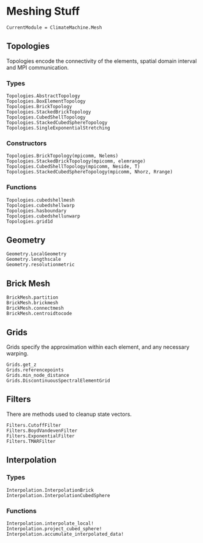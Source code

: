 # Meshing Stuff

```@meta
CurrentModule = ClimateMachine.Mesh
```

## Topologies

Topologies encode the connectivity of the elements, spatial domain interval and MPI
communication.

### Types

```@docs
Topologies.AbstractTopology
Topologies.BoxElementTopology
Topologies.BrickTopology
Topologies.StackedBrickTopology
Topologies.CubedShellTopology
Topologies.StackedCubedSphereTopology
Topologies.SingleExponentialStretching
```

### Constructors

```@docs
Topologies.BrickTopology(mpicomm, Nelems)
Topologies.StackedBrickTopology(mpicomm, elemrange)
Topologies.CubedShellTopology(mpicomm, Neside, T)
Topologies.StackedCubedSphereTopology(mpicomm, Nhorz, Rrange)
```

### Functions

```@docs
Topologies.cubedshellmesh
Topologies.cubedshellwarp
Topologies.hasboundary
Topologies.cubedshellunwarp
Topologies.grid1d
```

## Geometry
```@docs
Geometry.LocalGeometry
Geometry.lengthscale
Geometry.resolutionmetric
```

## Brick Mesh

```@docs
BrickMesh.partition
BrickMesh.brickmesh
BrickMesh.connectmesh
BrickMesh.centroidtocode
```

## Grids

Grids specify the approximation within each element, and any necessary warping.

```@docs
Grids.get_z
Grids.referencepoints
Grids.min_node_distance
Grids.DiscontinuousSpectralElementGrid
```

## Filters

There are methods used to cleanup state vectors.

```@docs
Filters.CutoffFilter
Filters.BoydVandevenFilter
Filters.ExponentialFilter
Filters.TMARFilter
```

## Interpolation

### Types

```@docs
Interpolation.InterpolationBrick
Interpolation.InterpolationCubedSphere
```

### Functions

```@docs
Interpolation.interpolate_local!
Interpolation.project_cubed_sphere!
Interpolation.accumulate_interpolated_data!
```
